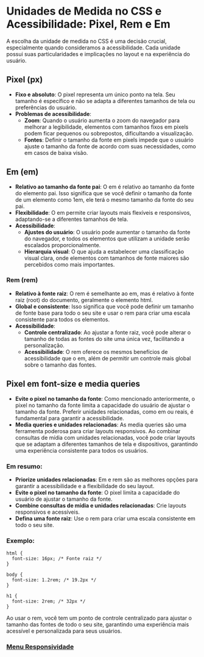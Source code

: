 # Unidades de Medida no CSS e Acessibilidade: Pixel, Rem e Em

A escolha da unidade de medida no CSS é uma decisão crucial, especialmente quando consideramos a acessibilidade. Cada unidade possui suas particularidades e implicações no layout e na experiência do usuário.

## Pixel (px)

- **Fixo e absoluto**: O pixel representa um único ponto na tela. Seu tamanho é específico e não se adapta a diferentes tamanhos de tela ou preferências do usuário.
- **Problemas de acessibilidade**:
    - **Zoom**: Quando o usuário aumenta o zoom do navegador para melhorar a legibilidade, elementos com tamanhos fixos em pixels podem ficar pequenos ou sobrepostos, dificultando a visualização.
    - **Fontes**: Definir o tamanho da fonte em pixels impede que o usuário ajuste o tamanho da fonte de acordo com suas necessidades, como em casos de baixa visão.

## Em (em)

- **Relativo ao tamanho da fonte pai**: O em é relativo ao tamanho da fonte do elemento pai. Isso significa que se você definir o tamanho da fonte de um elemento como 1em, ele terá o mesmo tamanho da fonte do seu pai.
- **Flexibilidade**: O em permite criar layouts mais flexíveis e responsivos, adaptando-se a diferentes tamanhos de tela.
- **Acessibilidade**:
    - **Ajustes do usuário**: O usuário pode aumentar o tamanho da fonte do navegador, e todos os elementos que utilizam a unidade serão escalados proporcionalmente.
    - **Hierarquia visual**: O que ajuda a estabelecer uma classificação visual clara, onde elementos com tamanhos de fonte maiores são percebidos como mais importantes.

### Rem (rem)

- **Relativo à fonte raiz**: O rem é semelhante ao em, mas é relativo à fonte raiz (root) do documento, geralmente o elemento html.
- **Global e consistente**: Isso significa que você pode definir um tamanho de fonte base para todo o seu site e usar o rem para criar uma escala consistente para todos os elementos.
- **Acessibilidade**:
    - **Controle centralizado**: Ao ajustar a fonte raiz, você pode alterar o tamanho de todas as fontes do site uma única vez, facilitando a personalização.
    - **Acessibilidade**: O rem oferece os mesmos benefícios de acessibilidade que o em, além de permitir um controle mais global sobre o tamanho das fontes.

## Pixel em font-size e media queries

- **Evite o pixel no tamanho da fonte**: Como mencionado anteriormente, o pixel no tamanho da fonte limita a capacidade do usuário de ajustar o tamanho da fonte. Preferir unidades relacionadas, como em ou reais, é fundamental para garantir a acessibilidade.
- **Media queries e unidades relacionadas**: As media queries são uma ferramenta poderosa para criar layouts responsivos. Ao combinar consultas de mídia com unidades relacionadas, você pode criar layouts que se adaptam a diferentes tamanhos de tela e dispositivos, garantindo uma experiência consistente para todos os usuários.

### Em resumo:

- **Priorize unidades relacionadas**: Em e rem são as melhores opções para garantir a acessibilidade e a flexibilidade do seu layout.
- **Evite o pixel no tamanho da fonte**: O pixel limita a capacidade do usuário de ajustar o tamanho da fonte.
- **Combine consultas de mídia e unidades relacionadas**: Crie layouts responsivos e acessíveis.
- **Defina uma fonte raiz**: Use o rem para criar uma escala consistente em todo o seu site.

### Exemplo:

```
html {
  font-size: 16px; /* Fonte raiz */
}

body {
  font-size: 1.2rem; /* 19.2px */
}

h1 {
  font-size: 2rem; /* 32px */
}
```

Ao usar o rem, você tem um ponto de controle centralizado para ajustar o tamanho das fontes de todo o seu site, garantindo uma experiência mais acessível e personalizada para seus usuários.

### [Menu Responsividade](Introducao-menu.md)